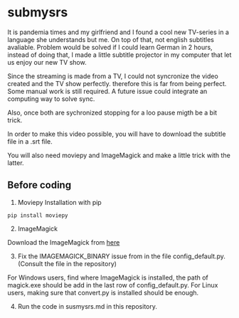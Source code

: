 # submysrs
It is pandemia times and my girlfriend and I found a cool new TV-series in a language she understands but me. On top of that, not english subtitles avaliable. 
Problem would be solved if I could learn German in 2 hours, instead of doing that, I made a little subtitle projector in my computer that let us enjoy our new TV show.

Since the streaming is made from a TV, I could not syncronize the video created and the TV show perfectly. therefore this is far from being perfect. Some manual work is still required. A future issue could integrate an computing way to solve sync.

Also, once both are sychronized stopping for a loo pause migth be a bit trick.

In order to make this video possible, you will have to download the subtitle file in a .srt file.

You will also need moviepy and ImageMagick and make a little trick with the latter.

## Before coding

1. Moviepy Installation with pip

`pip install moviepy`

2. ImageMagick

Download the ImageMagick from [here](https://imagemagick.org/script/download.php)

3. Fix the IMAGEMAGICK_BINARY issue from in the file config_default.py. (Consult the file in the repository)

For Windows users, find where ImageMagick is installed, the path of magick.exe should be add in the last row of config_default.py.
For Linux users, making sure that convert.py is installed should be enough.

4. Run the code in susmysrs.md in this repository.

